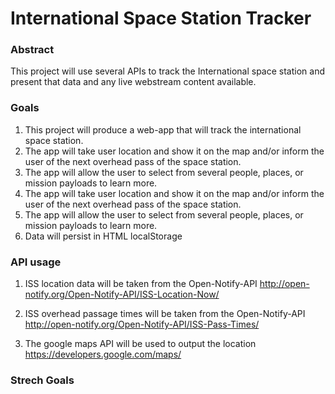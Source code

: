 # International Space Station Tracker

### Abstract

This project will use several APIs to track the International space station and present that data and any live webstream content available.

### Goals

1.	This project will produce a web-app that will track the international space station.
2.	The app will take user location and show it on the map and/or inform the user of the next overhead pass of the space station.
3.	The app will allow the user to select from several people, places, or mission payloads to learn more.
4.	The app will take user location and show it on the map and/or inform the user of the next overhead pass of the space station.
5.	The app will allow the user to select from several people, places, or mission payloads to learn more.
6.	Data will persist in HTML localStorage

### API usage

1.	ISS location data will be taken from the Open-Notify-API http://open-notify.org/Open-Notify-API/ISS-Location-Now/

2.	ISS overhead passage times will be taken from the Open-Notify-API http://open-notify.org/Open-Notify-API/ISS-Pass-Times/

3.	The google maps API will be used to output the location https://developers.google.com/maps/

### Strech Goals
